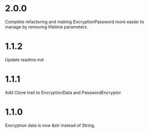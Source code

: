# 2.0.0

Complete refactoring and making EncryptionPassword more easier to manage by removing lifetime parameters.

# 1.1.2

Update readme.md

# 1.1.1

Add Clone trait to EncryptionData and PasswordEncryptor

# 1.1.0

Encryption data is now &str instead of String.